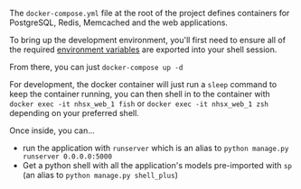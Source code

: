 The `docker-compose.yml` file at the root of the project defines containers for PostgreSQL, Redis, Memcached and the web applications.

To bring up the development environment, you'll first need to ensure all of the required [environment variables](development/environment-variables.md) are exported into your shell session.

From there, you can just `docker-compose up -d`

For development, the docker container will just run a `sleep` command to keep the container running, you can then shell in to the container with `docker exec -it nhsx_web_1 fish` or `docker exec -it nhsx_web_1 zsh` depending on your preferred shell.

Once inside, you can...

* run the application with `runserver` which is an alias to `python manage.py runserver 0.0.0.0:5000`
* Get a python shell with all the application's models pre-imported with `sp` (an alias to `python manage.py shell_plus`)



